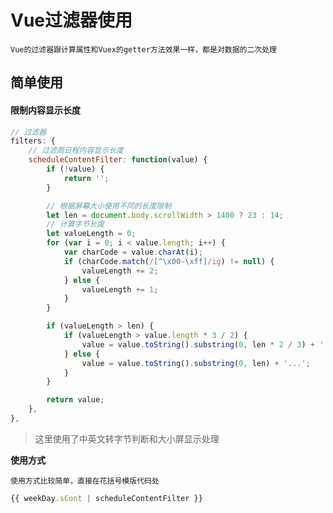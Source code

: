 # Vue过滤器使用

	Vue的过滤器跟计算属性和Vuex的getter方法效果一样，都是对数据的二次处理

## 简单使用

#### 限制内容显示长度

```js
// 过滤器
filters: {
	// 过滤周日程内容显示长度
	scheduleContentFilter: function(value) {
		if (!value) {
			return '';
		}

		// 根据屏幕大小使用不同的长度限制
		let len = document.body.scrollWidth > 1400 ? 23 : 14;
		// 计算字节长度
		let valueLength = 0;
		for (var i = 0; i < value.length; i++) {
			var charCode = value.charAt(i);
			if (charCode.match(/[^\x00-\xff]/ig) != null) {
				valueLength += 2;
			} else {
				valueLength += 1;
			}
		}

		if (valueLength > len) {
			if (valueLength > value.length * 3 / 2) {
				value = value.toString().substring(0, len * 2 / 3) + '...';
			} else {
				value = value.toString().substring(0, len) + '...';
			}
		}

		return value;
	},
},
```

> 这里使用了中英文转字节判断和大小屏显示处理

**使用方式**

	使用方式比较简单，直接在花括号模版代码处

```js
{{ weekDay.sCont | scheduleContentFilter }}
```
